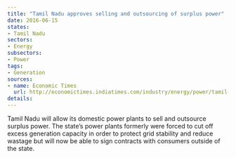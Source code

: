 ```yaml
---
title: "Tamil Nadu approves selling and outsourcing of surplus power"
date: 2016-06-15
states:
- Tamil Nadu
sectors:
- Energy
subsectors:
- Power
tags:
- Generation
sources:
- name: Economic Times
  url: http://economictimes.indiatimes.com/industry/energy/power/tamil-nadu-allows-energy-companies-to-sell-power-outside-the-state/articleshow/52686919.cms
details:
---
```


Tamil Nadu will allow its domestic power plants to sell and outsource surplus power. The state’s power plants formerly were forced to cut off excess generation capacity in order to protect grid stability and reduce wastage but will now be able to sign contracts with consumers outside of the state.

